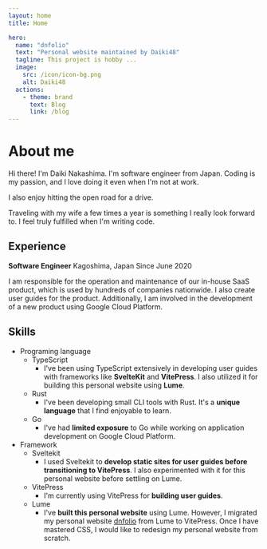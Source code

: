 ```yaml
---
layout: home
title: Home

hero:
  name: "dnfolio"
  text: "Personal website maintained by Daiki48"
  tagline: This project is hobby ...
  image:
    src: /icon/icon-bg.png
    alt: Daiki48
  actions:
    - theme: brand
      text: Blog
      link: /blog
---
```


# About me

Hi there! I'm Daiki Nakashima. I'm software engineer from Japan.
Coding is my passion, and I love doing it even when I'm not at work.

I also enjoy hitting the open road for a drive.

Traveling with my wife a few times a year is something I really look forward
to.
I feel truly fulfilled when I'm writing code.

## Experience

**Software Engineer** Kagoshima, Japan
Since June 2020

I am responsible for the operation and maintenance of our in-house SaaS product,
which is used by hundreds of companies nationwide.
I also create user guides for the product. Additionally, I am involved in the
development of a new product using Google Cloud Platform.

## Skills

- Programing language
  - TypeScript
    - I've been using TypeScript extensively in developing user guides with
      frameworks like **SvelteKit** and **VitePress**. I also utilized it for
      building this personal website using **Lume**.
  - Rust
    - I've been developing small CLI tools with Rust. It's a **unique language**
      that I find enjoyable to learn.
  - Go
    - I've had **limited exposure** to Go while working on application
      development on Google Cloud Platform.
- Framework
  - Sveltekit
    - I used Sveltekit to **develop static sites for user guides before
      transitioning to VitePress**. I also experimented with it for this
      personal website before settling on Lume.
  - VitePress
    - I'm currently using VitePress for **building user guides**.
  - Lume
    - I've **built this personal website** using Lume. However, I migrated my personal website [dnfolio](https://dnfolio.dev) from Lume to VitePress. Once I have mastered CSS, I would like to redesign my personal website from scratch.

